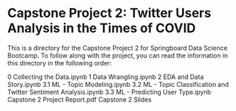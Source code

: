 # Capstone Project 2: Twitter Users Analysis in the Times of COVID
This is a directory for the Capstone Project 2 for Springboard Data Science Bootcamp. To follow along with the project, you can read the information in this directory in the following order:

0 Collecting the Data.ipynb
1 Data Wrangling.ipynb
2 EDA and Data Story.ipynb
3.1 ML - Topic Modeling.ipynb
3.2 ML - Topic Classification and Twitter Sentiment Analysis.ipynb
3.3 ML - Predicting User Type.ipynb
Capstone 2 Project Report.pdf
Capstone 2 Slides


